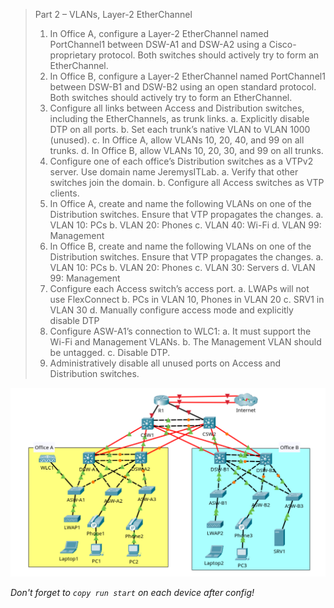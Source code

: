 > Part 2 – VLANs, Layer-2 EtherChannel
> 1. In Office A, configure a Layer-2 EtherChannel named PortChannel1 between DSW-A1 and DSW-A2 using a Cisco-proprietary protocol. Both switches should actively try to form an EtherChannel.
> 2. In Office B, configure a Layer-2 EtherChannel named PortChannel1 between DSW-B1 and DSW-B2 using an open standard protocol. Both switches should actively try to form an EtherChannel.
> 3. Configure all links between Access and Distribution switches, including the EtherChannels, as trunk links.
> a. Explicitly disable DTP on all ports.
> b. Set each trunk’s native VLAN to VLAN 1000 (unused).
> c. In Office A, allow VLANs 10, 20, 40, and 99 on all trunks.
> d. In Office B, allow VLANs 10, 20, 30, and 99 on all trunks.
> 4. Configure one of each office’s Distribution switches as a VTPv2 server. Use domain name JeremysITLab.
> a. Verify that other switches join the domain.
> b. Configure all Access switches as VTP clients.
> 5. In Office A, create and name the following VLANs on one of the Distribution switches. Ensure that VTP propagates the changes.
> a. VLAN 10: PCs
> b. VLAN 20: Phones
> c. VLAN 40: Wi-Fi
> d. VLAN 99: Management
> 6. In Office B, create and name the following VLANs on one of the Distribution switches. Ensure that VTP propagates the changes.
> a. VLAN 10: PCs
> b. VLAN 20: Phones
> c. VLAN 30: Servers
> d. VLAN 99: Management
> 7. Configure each Access switch’s access port. 
> a. LWAPs will not use FlexConnect
> b. PCs in VLAN 10, Phones in VLAN 20
> c. SRV1 in VLAN 30
> d. Manually configure access mode and explicitly disable DTP
> 8. Configure ASW-A1’s connection to WLC1:
> a. It must support the Wi-Fi and Management VLANs.
> b. The Management VLAN should be untagged.
> c. Disable DTP.
> 9. Administratively disable all unused ports on Access and Distribution switches.

![Network Overview](image.png)

_Don't forget to `copy run start` on each device after config!_